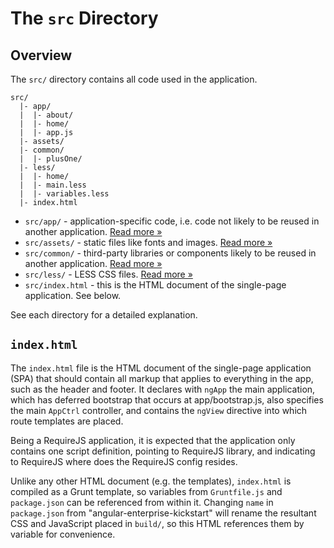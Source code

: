 # The `src` Directory

## Overview

The `src/` directory contains all code used in the application.

```
src/
  |- app/
  |  |- about/
  |  |- home/
  |  |- app.js
  |- assets/
  |- common/
  |  |- plusOne/
  |- less/
  |  |- home/
  |  |- main.less
  |  |- variables.less
  |- index.html
```

- `src/app/` - application-specific code, i.e. code not likely to be reused in
  another application. [Read more &raquo;](app/README.md)
- `src/assets/` - static files like fonts and images. 
  [Read more &raquo;](assets/README.md)
- `src/common/` - third-party libraries or components likely to be reused in
  another application. [Read more &raquo;](common/README.md)
- `src/less/` - LESS CSS files. [Read more &raquo;](less/README.md)
- `src/index.html` - this is the HTML document of the single-page application.
  See below.

See each directory for a detailed explanation.

## `index.html`

The `index.html` file is the HTML document of the single-page application (SPA)
that should contain all markup that applies to everything in the app, such as
the header and footer. It declares with `ngApp` the main application, which has
deferred bootstrap that occurs at app/bootstrap.js,
also specifies the main `AppCtrl` controller, and contains the `ngView` directive
into which route templates are placed.

Being a RequireJS application, it is expected that the application only contains one script definition,
pointing to RequireJS library, and indicating to RequireJS where does the RequireJS config resides.

Unlike any other HTML document (e.g. the templates), `index.html` is compiled as
a Grunt template, so variables from `Gruntfile.js` and `package.json` can be
referenced from within it. Changing `name` in `package.json` from
"angular-enterprise-kickstart" will rename the resultant CSS and JavaScript placed in `build/`,
so this HTML references them by variable for convenience.
